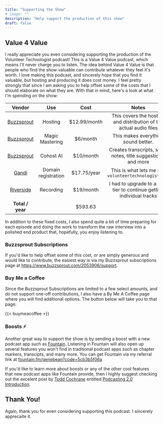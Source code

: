 ```yaml
---
title: "Supporting the Show"
# image: ""
description: "Help support the production of this show"
draft: false
---
```


## Value 4 Value

I really appreciate you even considering supporting the production of the Volunteer Technologist podcast! This is a Value 4 Value podcast, which means I'll never charge you to listen. The idea behind Value 4 Value is that people who find the show valuable can contribute whatever they feel it's worth. I love making this podcast, and sincerely hope that you find it valuable, but hosting and producing it does cost money. I feel pretty strongly that since I am asking you to help offset some of the costs that I should elaborate on what they are. With that in mind, here's a look at what I'm spending on the show:

|      Vendor      |         Use         |     Cost     |                               Notes                                   |
|:----------------:|:-------------------:|:------------:|:---------------------------------------------------------------------:|
| [Buzzsprout][b]  |       Hosting       | $12.99/month | This covers the hosting and distribution of the actual audio files    |
| [Buzzsprout][m]  |   Magic Mastering   |   $6/month   |                This makes everything sound better.                    |
| [Buzzsprout][c]  |      Cohost AI      |  $10/month   |    Creates transcripts, show notes, title suggestions, and more       |
|    [Gandi][g]    | Domain registration | $17.75/year  |        This is what lets me use `volunteertechnologist.com`           |
|  [Riverside][r]  |      Recording      |   $19/month  | I had to upgrade to a paid tier to continue getting individual tracks |
| **Total / year** |                     |   $593.63    |                                                                       |

In addition to these fixed costs, I also spend quite a bit of time preparing for each episode and doing the work to transform the raw interview into a polished end product that, hopefully, you enjoy listening to.

### Buzzsprout Subscriptions

If you'd like to help offset some of this cost, or are simply generous and would like to contribute, the easiest way is via my Buzzsprout subscriptions page at <https://www.buzzsprout.com/2053906/support>.

### Buy Me a Coffee

Since the Buzzsprout Subscriptions are limited to a few select amounts, and do not support one-off contributions, I also have a By Me A Coffee page where you will find additional options. The button below will take you to that page:

{{< buymeacoffee >}}

### Boosts ⚡

Another great way to support the show is by sending a boost with a new podcast app such as [Fountain][f]. Listening in Fountain will also open up several features you won't find in traditional podcast apps such as chapter markers, transcipts, and many more. You can get Fountain via my referral link at [fountain.fm/genebean?code=5cb3b5f06a][f]

If you'd like to learn more about boosts or any of the other cool features that new podcast apps like Fountain provide, then I highly suggest checking out the excelent post by [Todd Cochrane][t] entitled [Podcasting 2.0 Introduction][p].

## Thank You!

Again, thank you for even considering supporting this podcast. I sincerely apprecaite it.

[b]: https://www.buzzsprout.com/?referrer_id=1803680
[m]: https://www.buzzsprout.com/help/67-magic-mastering
[g]: https://www.gandi.net
[r]: https://riverside.fm
[c]: https://www.buzzsprout.com/new/80-announcing-cohost-ai
[f]: https://fountain.fm/genebean?code=5cb3b5f06a
[t]: https://podcastindex.social/@Todd_Blubrry
[p]: https://blubrry.com/support/podcasting-2-0-introduction/
